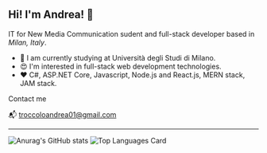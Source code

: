 ## Hi! I'm Andrea! :wave:

IT for New Media Communication sudent and full-stack developer based in _Milan, Italy_.

- :dart: I am currently studying at Università degli Studi di Milano.
- :heart_eyes: I'm interested in full-stack web development technologies.
- :heart: C#, ASP.NET Core, Javascript, Node.js and React.js, MERN stack, JAM stack.

Contact me 

:mailbox_with_mail:  troccoloandrea01@gmail.com

***

![Anurag's GitHub stats](https://github-readme-stats-drab-mu.vercel.app/api?username=troccoloAndrea&hide=stars&count_private=true&show_icons=true)
![Top Languages Card](https://github-readme-stats-drab-mu.vercel.app/api/top-langs/?username=troccoloAndrea&layout=compact)

